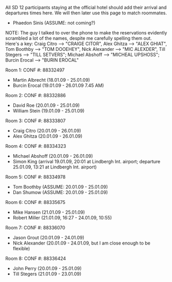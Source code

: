 All SD 12 participants staying at the official hotel should add their arrival and departures times here. We will then later use this page to match roommates.

 * Phaedon Sinis (ASSUME: not coming?)

NOTE: The guy I talked to over the phone to make the reservations evidently scrambled a lot of the names, despite me carefully spelling them out.  
Here's a key: Craig Citro --> "CRAIGE CITOR", Alex Ghitza --> "ALEX GHIAT", Tom Boothby --> "TOM DOOEHEY", Nick Alexander --> "MIC ALEXDER", Till Stegers --> "TILL SETVERS"; Michael Abshoff --> "MICHEAL UPSHOSS"; Burcin Erocal --> "BURIN EROCAL"

Room 1: CONF #: 88332497
 * Martin Albrecht (18.01.09 - 25.01.09)
 * Burcin Erocal (19.01.09 - 26.01.09 7.45 AM) 
 
Room 2: CONF #: 88332886
 * David Roe (20.01.09 - 25.01.09)
 * William Stein (19.01.09 - 25.01.09)
  
Room 3: CONF #: 88333807
 * Craig Citro (20.01.09 - 26.01.09)
 * Alex Ghitza (20.01.09 - 26.01.09)

Room 4: CONF #: 88334323
 * Michael Abshoff (20.01.09 - 26.01.09)
 * Simon King (arrival 19.01.09, 20:01 at Lindbergh Int. airport; departure 25.01.09, 13:21 at Lindbergh Int. airport)
 
Room 5: CONF #: 88334978
 * Tom Boothby (ASSUME: 20.01.09 - 25.01.09)
 * Dan Shumow (ASSUME: 20.01.09 - 25.01.09)

Room 6: CONF #: 88335675
 * Mike Hansen (21.01.09 - 25.01.09)
 * Robert Miller (21.01.09, 16:27 - 24.01.09, 10:55)

Room 7: CONF #: 88336070
 * Jason Grout (20.01.09 - 24.01.09)
 * Nick Alexander (20.01.09 - 24.01.09, but I am close enough to be flexible)

Room 8: CONF #: 88336424 
 * John Perry (20.01.09 - 25.01.09)
 * Till Stegers (21.01.09 - 23.01.09)
